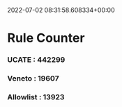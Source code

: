 2022-07-02 08:31:58.608334+00:00
# Rule Counter 
 ### UCATE : 442299

 ### Veneto : 19607

 ### Allowlist : 13923